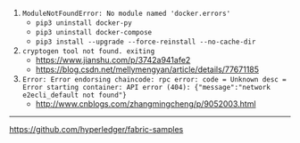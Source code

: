 1. `ModuleNotFoundError: No module named 'docker.errors'`
    - `pip3 uninstall docker-py`
    - `pip3 uninstall docker-compose`
    - `pip3 install --upgrade --force-reinstall --no-cache-dir`
2. `cryptogen tool not found. exiting`
    - https://www.jianshu.com/p/3742a941afe2
    - https://blog.csdn.net/mellymengyan/article/details/77671185
3. `Error: Error endorsing chaincode: rpc error: code = Unknown desc = Error starting container: API error (404): {"message":"network e2ecli_default not found"}`
    - http://www.cnblogs.com/zhangmingcheng/p/9052003.html

---
https://github.com/hyperledger/fabric-samples